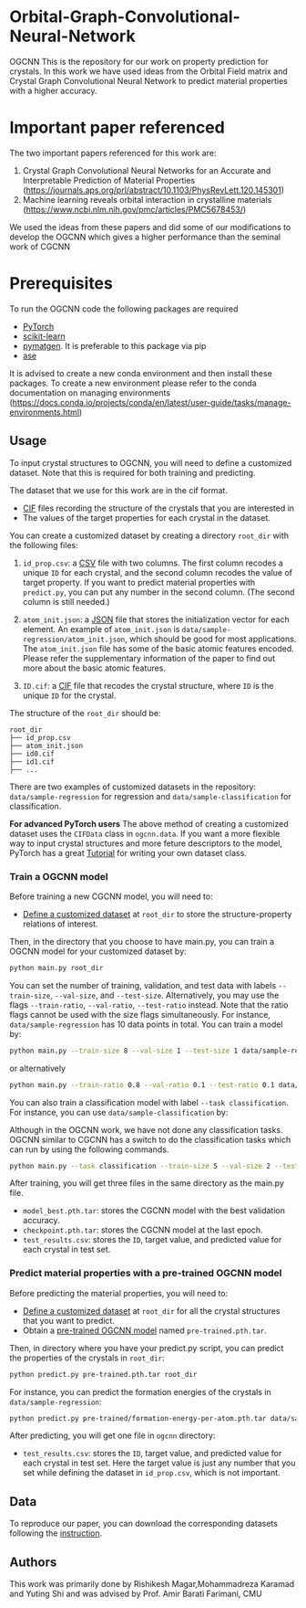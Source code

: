 # Orbital-Graph-Convolutional-Neural-Network
OGCNN
This is the repository for our work on property prediction for crystals. In this work we have used ideas from the Orbital Field matrix and Crystal Graph Convolutional Neural Network to predict material properties with a higher accuracy.

# Important paper referenced 
The two important papers referenced for this work are:
1. Crystal Graph Convolutional Neural Networks for an Accurate and Interpretable Prediction of Material Properties (https://journals.aps.org/prl/abstract/10.1103/PhysRevLett.120.145301)
2. Machine learning reveals orbital interaction in crystalline materials (https://www.ncbi.nlm.nih.gov/pmc/articles/PMC5678453/)

We used the ideas from these papers and did some of our modifications to develop the OGCNN which gives a higher performance than the seminal work of CGCNN

# Prerequisites
To run the OGCNN code the following packages are required
- [PyTorch](http://pytorch.org)
- [scikit-learn](http://scikit-learn.org/stable/)
- [pymatgen](http://pymatgen.org). It is preferable to this package via pip
- [ase](https://wiki.fysik.dtu.dk/ase/)

It is advised to create a new conda environment and then install these packages. To create a new environment please refer to the conda documentation on managing environments (https://docs.conda.io/projects/conda/en/latest/user-guide/tasks/manage-environments.html)

## Usage

To input crystal structures to OGCNN, you will need to define a customized dataset. Note that this is required for both training and predicting. 

The dataset that we use for this work are in the cif format. 

- [CIF](https://en.wikipedia.org/wiki/Crystallographic_Information_File) files recording the structure of the crystals that you are interested in
- The values of the target properties for each crystal in the dataset.

You can create a customized dataset by creating a directory `root_dir` with the following files: 

1. `id_prop.csv`: a [CSV](https://en.wikipedia.org/wiki/Comma-separated_values) file with two columns. The first column recodes a unique `ID` for each crystal, and the second column recodes the value of target property. If you want to predict material properties with `predict.py`, you can put any number in the second column. (The second column is still needed.)

2. `atom_init.json`: a [JSON](https://en.wikipedia.org/wiki/JSON) file that stores the initialization vector for each element. An example of `atom_init.json` is `data/sample-regression/atom_init.json`, which should be good for most applications. The `atom_init.json` file has some of the basic atomic features encoded. Please refer the supplementary information of the paper to find out more about the basic atomic features.

3. `ID.cif`: a [CIF](https://en.wikipedia.org/wiki/Crystallographic_Information_File) file that recodes the crystal structure, where `ID` is the unique `ID` for the crystal.

The structure of the `root_dir` should be:

```
root_dir
├── id_prop.csv
├── atom_init.json
├── id0.cif
├── id1.cif
├── ...
```

There are two examples of customized datasets in the repository: `data/sample-regression` for regression and `data/sample-classification` for classification. 

**For advanced PyTorch users**
The above method of creating a customized dataset uses the `CIFData` class in `ogcnn.data`. If you want a more flexible way to input crystal structures and more feture descriptors to the model, PyTorch has a great [Tutorial](http://pytorch.org/tutorials/beginner/data_loading_tutorial.html#sphx-glr-beginner-data-loading-tutorial-py) for writing your own dataset class.


### Train a OGCNN model

Before training a new CGCNN model, you will need to:

- [Define a customized dataset](#define-a-customized-dataset) at `root_dir` to store the structure-property relations of interest.

Then, in the directory that you choose to have main.py, you can train a OGCNN model for your customized dataset by:

```bash
python main.py root_dir
```

You can set the number of training, validation, and test data with labels `--train-size`, `--val-size`, and `--test-size`. Alternatively, you may use the flags `--train-ratio`, `--val-ratio`, `--test-ratio` instead. Note that the ratio flags cannot be used with the size flags simultaneously. For instance, `data/sample-regression` has 10 data points in total. You can train a model by:

```bash
python main.py --train-size 8 --val-size 1 --test-size 1 data/sample-regression
```
or alternatively
```bash
python main.py --train-ratio 0.8 --val-ratio 0.1 --test-ratio 0.1 data/sample-regression
```

You can also train a classification model with label `--task classification`. For instance, you can use `data/sample-classification` by:

Although in the OGCNN work, we have not done any classification tasks. OGCNN similar to CGCNN has a switch to do the classification tasks which can run by using the following commands. 
```bash
python main.py --task classification --train-size 5 --val-size 2 --test-size 3 data/sample-classification
```

After training, you will get three files in the same directory as the main.py file.

- `model_best.pth.tar`: stores the CGCNN model with the best validation accuracy.
- `checkpoint.pth.tar`: stores the CGCNN model at the last epoch.
- `test_results.csv`: stores the `ID`, target value, and predicted value for each crystal in test set.

### Predict material properties with a pre-trained OGCNN model

Before predicting the material properties, you will need to:

- [Define a customized dataset](#define-a-customized-dataset) at `root_dir` for all the crystal structures that you want to predict.
- Obtain a [pre-trained OGCNN model](pre-trained) named `pre-trained.pth.tar`.

Then, in directory where you have your predict.py script, you can predict the properties of the crystals in `root_dir`:

```bash
python predict.py pre-trained.pth.tar root_dir
```

For instance, you can predict the formation energies of the crystals in `data/sample-regression`:

```bash
python predict.py pre-trained/formation-energy-per-atom.pth.tar data/sample-regression
```

After predicting, you will get one file in `ogcnn` directory:

- `test_results.csv`: stores the `ID`, target value, and predicted value for each crystal in test set. Here the target value is just any number that you set while defining the dataset in `id_prop.csv`, which is not important.

## Data

To reproduce our paper, you can download the corresponding datasets following the [instruction](data/material-data).

## Authors

This work was primarily done by Rishikesh Magar,Mohammadreza Karamad and Yuting Shi and was advised by Prof. Amir Barati Farimani, CMU







